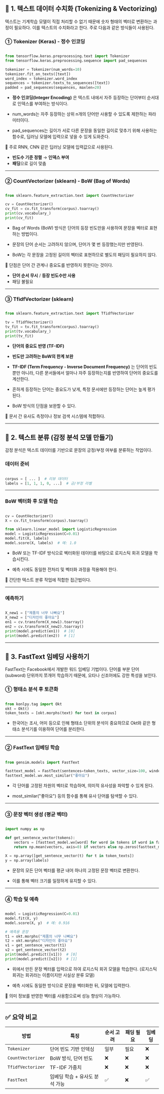 ## 📌 1. 텍스트 데이터 수치화 (Tokenizing & Vectorizing)

텍스트는 기계학습 모델이 직접 처리할 수 없기 때문에 숫자 형태의 벡터로 변환하는 과정이 필요하다. 이를 텍스트의 수치화라고 한다. 주로 다음과 같은 방식들이 사용된다.

### ① **Tokenizer (Keras) - 정수 인코딩**

```python

from tensorflow.keras.preprocessing.text import Tokenizer
from tensorflow.keras.preprocessing.sequence import pad_sequences

tokenizer = Tokenizer(num_words=10)
tokenizer.fit_on_texts([text])
word_index = tokenizer.word_index
sequences = tokenizer.texts_to_sequences([text])
padded = pad_sequences(sequences, maxlen=20)

```

- **정수 인코딩(Integer Encoding)** 은 텍스트 내에서 자주 등장하는 단어부터 순서대로 인덱스를 부여하는 방식이다.

- num_words는 자주 등장하는 상위 n개의 단어만 사용할 수 있도록 제한하는 파라미터이다.

- pad_sequences는 길이가 서로 다른 문장을 동일한 길이로 맞추기 위해 사용하는 함수로, 딥러닝 모델에 입력으로 넣을 수 있게 도와준다.

📌 주로 RNN, CNN 같은 딥러닝 모델에 입력값으로 사용된다.

- **빈도수 기준 정렬** → **인덱스 부여**
- **패딩**으로 길이 맞춤

---

### ② **CountVectorizer (sklearn) - BoW (Bag of Words)**

```python

from sklearn.feature_extraction.text import CountVectorizer

cv = CountVectorizer()
cv_fit = cv.fit_transform(corpus).toarray()
print(cv.vocabulary_)
print(cv_fit)

```

- Bag of Words (BoW) 방식은 단어의 등장 빈도만을 사용하여 문장을 벡터로 표현하는 방법이다.

- 문장의 단어 순서는 고려하지 않으며, 단어가 몇 번 등장했는지만 반영된다.

- BoW는 각 문장을 고정된 길이의 벡터로 표현하므로 별도의 패딩이 필요하지 않다.

📌 단점은 단어 간 관계나 중요도를 반영하지 못한다는 것이다.


- **단어 순서 무시** / **등장 빈도수만 사용**
- 패딩 불필요
  

---

### ③ **TfidfVectorizer (sklearn)**

```python

from sklearn.feature_extraction.text import TfidfVectorizer

tv = TfidfVectorizer()
tv_fit = tv.fit_transform(corpus).toarray()
print(tv.vocabulary_)
print(tv_fit)

```

- **단어의 중요도 반영 (TF-IDF)**
- **빈도만 고려하는 BoW의 한계 보완**


- **TF-IDF (Term Frequency - Inverse Document Frequency)** 는 단어의 빈도뿐만 아니라, 다른 문서들에서 얼마나 자주 등장하는지를 반영하여 단어의 중요도를 계산한다.

- 흔하게 등장하는 단어는 중요도가 낮게, 특정 문서에만 등장하는 단어는 높게 평가된다.

- BoW 방식의 단점을 보완할 수 있다.

📌 문서 간 유사도 측정이나 정보 검색 시스템에 적합하다.


---

## 📌 2. 텍스트 분류 (감정 분석 모델 만들기)

감정 분석은 텍스트 데이터를 기반으로 문장의 긍정/부정 여부를 분류하는 작업이다.

### 데이터 준비

```python

corpus = [ ... ]  # 리뷰 데이터
labels = [1, 1, 1, 0, ...]  # 긍/부정 라벨

```

---

### BoW 벡터화 후 모델 학습

```python

cv = CountVectorizer()
X = cv.fit_transform(corpus).toarray()

from sklearn.linear_model import LogisticRegression
model = LogisticRegression(C=0.01)
model.fit(X, labels)
model.score(X, labels)  # 예: 1.0

```

- BoW 또는 TF-IDF 방식으로 벡터화된 데이터를 바탕으로 로지스틱 회귀 모델을 학습시킨다.

- 예측 시에도 동일한 전처리 및 벡터화 과정을 적용해야 한다.

📌 간단한 텍스트 분류 작업에 적합한 접근법이다.

---

### 예측하기

```python

X_new1 = ["제품의 너무 나빠요"]
X_new2 = ["디자인이 좋아요"]
en1 = cv.transform(X_new1).toarray()
en2 = cv.transform(X_new2).toarray()
print(model.predict(en1))  # [0]
print(model.predict(en2))  # [1]

```

---

## 📌 3. FastText 임베딩 사용하기

FastText는 Facebook에서 개발한 워드 임베딩 기법이다. 단어를 부분 단어(subword) 단위까지 쪼개어 학습하기 때문에, 오타나 신조어에도 강한 특성을 보인다.

### ① 형태소 분석 후 토큰화

```python

from konlpy.tag import Okt
okt = Okt()
token_texts = [okt.morphs(text) for text in corpus]

```
- 한국어는 조사, 어미 등으로 인해 형태소 단위의 분석이 중요하므로 Okt와 같은 형태소 분석기를 이용하여 단어를 분리한다.

---

### ② FastText 임베딩 학습

```python

from gensim.models import FastText

fasttext_model = FastText(sentences=token_texts, vector_size=100, window=5, min_count=1, sg=1)
fasttext_model.wv.most_similar("좋아요")

```

- 각 단어를 고정된 차원의 벡터로 학습하며, 의미적 유사성을 파악할 수 있게 된다.

- most_similar("좋아요") 등의 함수를 통해 유사 단어를 탐색할 수 있다.

---

### ③ 문장 벡터 생성 (평균 벡터)

```python

import numpy as np

def get_sentence_vector(tokens):
    vectors = [fasttext_model.wv[word] for word in tokens if word in fasttext_model.wv]
    return np.mean(vectors, axis=0) if vectors else np.zeros(fasttext_model.vector_size)

X = np.array([get_sentence_vector(t) for t in token_texts])
y = np.array(labels)

```
- 문장의 모든 단어 벡터를 평균 내어 하나의 고정된 문장 벡터로 변환한다.

- 이를 통해 벡터 크기를 일정하게 유지할 수 있다.
---

### ④ 학습 및 예측

```python

model = LogisticRegression(C=0.01)
model.fit(X, y)
model.score(X, y)  # 예: 0.916

# 예측용 문장
t1 = okt.morphs("제품의 너무 나빠요")
t2 = okt.morphs("디자인이 좋아요")
v1 = get_sentence_vector(t1)
v2 = get_sentence_vector(t2)
print(model.predict([v1]))  # [0]
print(model.predict([v2]))  # [1]

```
- 위에서 만든 문장 벡터를 입력으로 하여 로지스틱 회귀 모델을 학습한다. (로지스틱 회귀는 회귀라는 이름이지만 사실상 분류 모델)

- 예측 시에도 동일한 방식으로 문장을 벡터화한 뒤, 모델에 입력한다.

📌 의미 정보를 반영한 벡터를 사용함으로써 성능 향상이 가능하다.

---

## ✅ 요약 비교

| 방법 | 특징 | 순서 고려 | 패딩 필요 | 임베딩 |
| --- | --- | --- | --- | --- |
| `Tokenizer` | 단어 빈도 기반 인덱싱 | 일부 | 필요 | ❌ |
| `CountVectorizer` | BoW 방식, 단어 빈도 | ❌ | ❌ | ❌ |
| `TfidfVectorizer` | TF-IDF 가중치 | ❌ | ❌ | ❌ |
| `FastText` | 임베딩 학습 + 유사도 분석 가능 | ✅ | ❌ | ✅ |
